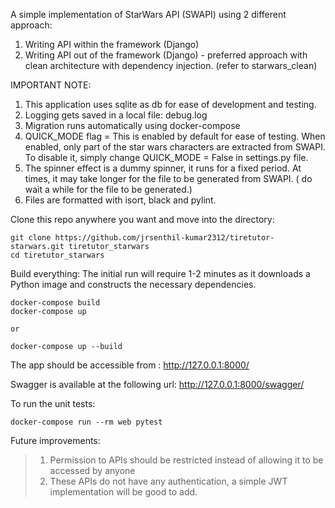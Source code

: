 A simple implementation of StarWars API (SWAPI) using 2 different approach:
1. Writing API within the framework (Django)
2. Writing API out of the framework (Django) - preferred approach with clean architecture with dependency injection. (refer to starwars_clean)

IMPORTANT NOTE:
1. This application uses sqlite as db for ease of development and testing.
2. Logging gets saved in a local file: debug.log
3. Migration runs automatically using docker-compose
4. QUICK_MODE flag = This is enabled by default for ease of testing. When enabled,
   only part of the star wars characters are extracted from SWAPI. To disable it, 
   simply change QUICK_MODE = False in settings.py file.
5. The spinner effect is a dummy spinner, it runs for a fixed period. At times,
   it may take longer for the file to be generated from SWAPI.
   ( do wait a while for the file to be generated.)
6. Files are formatted with isort, black and pylint.

Clone this repo anywhere you want and move into the directory:

```
git clone https://github.com/jrsenthil-kumar2312/tiretutor-starwars.git tiretutor_starwars
cd tiretutor_starwars
```

Build everything:
The initial run will require 1-2 minutes as it downloads a Python image and constructs the necessary dependencies.

```
docker-compose build
docker-compose up

or 

docker-compose up --build
```

The app should be accessible from : http://127.0.0.1:8000/

Swagger is available at the following url: http://127.0.0.1:8000/swagger/


To run the unit tests:
```
docker-compose run --rm web pytest
```

Future improvements:

> 1. Permission to APIs should be restricted instead of allowing it to be accessed by anyone
> 2. These APIs do not have any authentication, a simple JWT implementation will be good to add.

